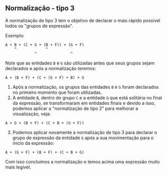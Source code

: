 ## Normalização - tipo 3 <header-set anchor-name="normalization-3" />

A normalização de tipo 3 tem o objetivo de declarar o mais rápido possível todos os "grupos de expressão".

Exemplo:

```
A + B + (C + G + (B + F)) + (G + F)
    ^             ^    
             ^               ^
```

Note que as entidades `B` e `G` são utilizadas antes que seus grupos sejam declarados e após a normalização teremos:

```
A + (B + F) + (C + (G + F) + B) + G
```

1. Após a normalização, os grupos das entidades `B` e `G` foram declarados no primeiro momento que foram utilizadas.
2. A entidade `B`, dentro do grupo `C` e a entidade `G` que está solitária no final da expressão, se transformaram em entidades finais e devido a isso, podemos aplicar a "normalização de tipo 2" para melhorar a visualização, veja:

```
A + G + (B + F) + (C + B + (G + F))
```

3. Podemos aplicar novamente a normalização de tipo 3 para declarar o grupo de expressão da entidade `G` após a sua movimentação para o inicio da expressão:

```
A + (G + F) + (B + F) + (C + B + G)
```

Com isso concluímos a normalização e temos acima uma expressão muito mais legível.

